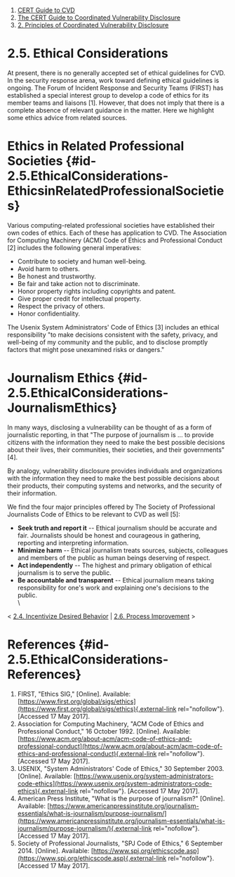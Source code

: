 



1.  [CERT Guide to CVD](index.md)
2.  [The CERT Guide to Coordinated Vulnerability
    Disclosure](The-CERT-Guide-to-Coordinated-Vulnerability-Disclosure_47677443.md)
3.  [2. Principles of Coordinated Vulnerability
    Disclosure](2.-Principles-of-Coordinated-Vulnerability-Disclosure_47677450.md)


# 2.5. Ethical Considerations 








At present, there is no generally accepted set of ethical guidelines for
CVD. In the security response arena, work toward defining ethical
guidelines is ongoing. The Forum of Incident Response and Security Teams
(FIRST) has established a special interest group to develop a code of
ethics for its member teams and liaisons \[1\]. However, that does not
imply that there is a complete absence of relevant guidance in the
matter. Here we highlight some ethics advice from related sources.

# Ethics in Related Professional Societies {#id-2.5.EthicalConsiderations-EthicsinRelatedProfessionalSocieties}

Various computing-related professional societies have established their
own codes of ethics. Each of these has application to CVD. The
Association for Computing Machinery (ACM) Code of Ethics and
Professional Conduct \[2\] includes the following general imperatives:

-   Contribute to society and human well-being.
-   Avoid harm to others.
-   Be honest and trustworthy.
-   Be fair and take action not to discriminate.
-   Honor property rights including copyrights and patent.
-   Give proper credit for intellectual property.
-   Respect the privacy of others.
-   Honor confidentiality.

The Usenix System Administrators\' Code of Ethics \[3\] includes an
ethical responsibility \"to make decisions consistent with the safety,
privacy, and well-being of my community and the public, and to disclose
promptly factors that might pose unexamined risks or dangers.\"

# Journalism Ethics {#id-2.5.EthicalConsiderations-JournalismEthics}

In many ways, disclosing a vulnerability can be thought of as a form of
journalistic reporting, in that \"The purpose of journalism is ... to
provide citizens with the information they need to make the best
possible decisions about their lives, their communities, their
societies, and their governments\" \[4\].

By analogy, vulnerability disclosure provides individuals and
organizations with the information they need to make the best possible
decisions about their products, their computing systems and networks,
and the security of their information.

We find the four major principles offered by The Society of Professional
Journalists Code of Ethics to be relevant to CVD as well \[5\]:

-   **Seek truth and report it** -- Ethical journalism should be
    accurate and fair. Journalists should be honest and courageous in
    gathering, reporting and interpreting information.
-   **Minimize harm** -- Ethical journalism treats sources, subjects,
    colleagues and members of the public as human beings deserving of
    respect.
-   **Act independently** -- The highest and primary obligation of
    ethical journalism is to serve the public.
-   **Be accountable and transparent** -- Ethical journalism means
    taking responsibility for one\'s work and explaining one\'s
    decisions to the public.\
    \



\< [2.4. Incentivize Desired
Behavior](2.4.-Incentivize-Desired-Behavior_47677454.md) \| [2.6.
Process Improvement](2.6.-Process-Improvement_47677456.md) \>



# References {#id-2.5.EthicalConsiderations-References}

1.  FIRST, \"Ethics SIG,\" \[Online\]. Available:
    [https://www.first.org/global/sigs/ethics](https://www.first.org/global/sigs/ethics){.external-link
    rel="nofollow"}. \[Accessed 17 May 2017\].
2.  Association for Computing Machinery, \"ACM Code of Ethics and
    Professional Conduct,\" 16 October 1992. \[Online\]. Available:
    [https://www.acm.org/about-acm/acm-code-of-ethics-and-professional-conduct](https://www.acm.org/about-acm/acm-code-of-ethics-and-professional-conduct){.external-link
    rel="nofollow"}. \[Accessed 17 May 2017\].
3.  USENIX, \"System Administrators\' Code of Ethics,\" 30
    September 2003. \[Online\]. Available:
    [https://www.usenix.org/system-administrators-code-ethics](https://www.usenix.org/system-administrators-code-ethics){.external-link
    rel="nofollow"}. \[Accessed 17 May 2017\].
4.  American Press Institute, \"What is the purpose of journalism?\"
    \[Online\]. Available:
    [https://www.americanpressinstitute.org/journalism-essentials/what-is-journalism/purpose-journalism/](https://www.americanpressinstitute.org/journalism-essentials/what-is-journalism/purpose-journalism/){.external-link
    rel="nofollow"}. \[Accessed 17 May 2017\].
5.  Society of Professional Journalists, \"SPJ Code of Ethics,\" 6
    September 2014. \[Online\]. Available:
    [https://www.spj.org/ethicscode.asp](https://www.spj.org/ethicscode.asp){.external-link
    rel="nofollow"}. \[Accessed 17 May 2017\].












